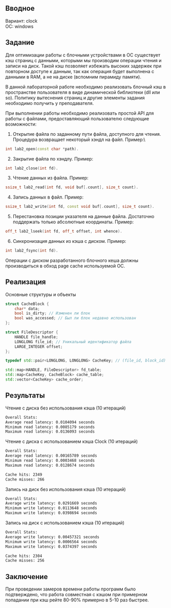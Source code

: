 ## Вводное
Вариант: clock\
ОС: windows

## Задание
Для оптимизации работы с блочными устройствами в ОС существует кэш страниц с данными, которыми мы производим операции чтения и записи на диск. Такой кэш позволяет избежать высоких задержек при повторном доступе к данным, так как операция будет выполнена с данными в RAM, а не на диске (вспомним пирамиду памяти).

В данной лабораторной работе необходимо реализовать блочный кэш в пространстве пользователя в виде динамической библиотеки (dll или so). Политику вытеснения страниц и другие элементы задания необходимо получить у преподавателя.

При выполнении работы необходимо реализовать простой API для работы с файлами, предоставляющий пользователю следующие возможности:

1. Открытие файла по заданному пути файла, доступного для чтения. Процедура возвращает некоторый хэндл на файл. Пример:\
```c++
int lab2_open(const char *path).
```

2. Закрытие файла по хэндлу. Пример:
```c++
int lab2_close(int fd).
```

3. Чтение данных из файла. Пример:
```c++
ssize_t lab2_read(int fd, void buf[.count], size_t count).
```

4. Запись данных в файл. Пример:
```c++
ssize_t lab2_write(int fd, const void buf[.count], size_t count).
```

5. Перестановка позиции указателя на данные файла. Достаточно поддержать только абсолютные координаты. Пример:
```c++
off_t lab2_lseek(int fd, off_t offset, int whence).
```

6. Синхронизация данных из кэша с диском. Пример:
```c++
int lab2_fsync(int fd).
```

Операции с диском разработанного блочного кеша должны производиться в обход page cache используемой ОС.

## Реализация
Основные структуры и объекты 

```c++
struct CacheBlock {
    char* data;
    bool is_dirty; // Изменен ли блок
    bool was_accessed; // Был ли блок недавно использован
};

struct FileDescriptor {
    HANDLE file_handle;
    LONGLONG file_id; // Уникальный идентификатор файла
    LARGE_INTEGER offset;
};

typedef std::pair<LONGLONG, LONGLONG> CacheKey; // (file_id, block_id)

std::map<HANDLE, FileDescriptor> fd_table;
std::map<CacheKey, CacheBlock> cache_table;
std::vector<CacheKey> cache_order;
```

## Результаты

Чтение с диска без использования кэша (10 итераций)

```bash
Overall Stats:
Average read latency: 0.0104094 seconds
Minimum read latency: 0.0085179 seconds
Maximum read latency: 0.0136093 seconds
```

Чтение с диска с использованием кэша Clock (10 итераций)

```bash
Overall Stats:
Average read latency: 0.00165789 seconds
Minimum read latency: 0.0003468 seconds
Maximum read latency: 0.0128674 seconds

Cache hits: 2349
Cache misses: 266
```

Запись на диск без использования кэша (10 итераций)

```bash
Overall Stats:
Average write latency: 0.0291669 seconds
Minimum write latency: 0.0113648 seconds
Maximum write latency: 0.0398694 seconds
```

Запись на диск с использованием кэша (10 итераций)

```bash
Overall Stats:
Average write latency: 0.00457321 seconds
Minimum write latency: 0.0006564 seconds
Maximum write latency: 0.0374397 seconds

Cache hits: 2304
Cache misses: 256
```

## Заключение

При проведении замеров времени работы программ было подтверждено, что работа совместная с кэшом при примерном попадании при кэш рейте 80-90% примерно в 5-10 раз быстрее.
